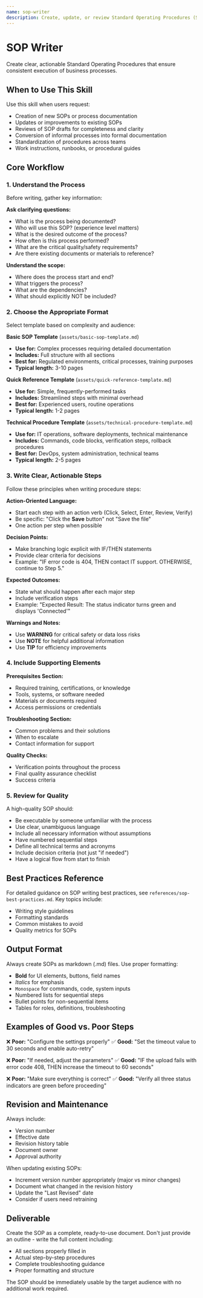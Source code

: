 ```yaml
---
name: sop-writer
description: Create, update, or review Standard Operating Procedures (SOPs), work instructions, process documentation, and procedural guides. Use when users request help writing SOPs, documenting processes, creating procedure manuals, standardizing workflows, or need guidance on operational documentation.
---
```


# SOP Writer

Create clear, actionable Standard Operating Procedures that ensure consistent execution of business processes.

## When to Use This Skill

Use this skill when users request:
- Creation of new SOPs or process documentation
- Updates or improvements to existing SOPs
- Reviews of SOP drafts for completeness and clarity
- Conversion of informal processes into formal documentation
- Standardization of procedures across teams
- Work instructions, runbooks, or procedural guides

## Core Workflow

### 1. Understand the Process

Before writing, gather key information:

**Ask clarifying questions:**
- What is the process being documented?
- Who will use this SOP? (experience level matters)
- What is the desired outcome of the process?
- How often is this process performed?
- What are the critical quality/safety requirements?
- Are there existing documents or materials to reference?

**Understand the scope:**
- Where does the process start and end?
- What triggers the process?
- What are the dependencies?
- What should explicitly NOT be included?

### 2. Choose the Appropriate Format

Select template based on complexity and audience:

**Basic SOP Template** (`assets/basic-sop-template.md`)
- **Use for:** Complex processes requiring detailed documentation
- **Includes:** Full structure with all sections
- **Best for:** Regulated environments, critical processes, training purposes
- **Typical length:** 3-10 pages

**Quick Reference Template** (`assets/quick-reference-template.md`)
- **Use for:** Simple, frequently-performed tasks
- **Includes:** Streamlined steps with minimal overhead
- **Best for:** Experienced users, routine operations
- **Typical length:** 1-2 pages

**Technical Procedure Template** (`assets/technical-procedure-template.md`)
- **Use for:** IT operations, software deployments, technical maintenance
- **Includes:** Commands, code blocks, verification steps, rollback procedures
- **Best for:** DevOps, system administration, technical teams
- **Typical length:** 2-5 pages

### 3. Write Clear, Actionable Steps

Follow these principles when writing procedure steps:

**Action-Oriented Language:**
- Start each step with an action verb (Click, Select, Enter, Review, Verify)
- Be specific: "Click the **Save** button" not "Save the file"
- One action per step when possible

**Decision Points:**
- Make branching logic explicit with IF/THEN statements
- Provide clear criteria for decisions
- Example: "IF error code is 404, THEN contact IT support. OTHERWISE, continue to Step 5."

**Expected Outcomes:**
- State what should happen after each major step
- Include verification steps
- Example: "Expected Result: The status indicator turns green and displays 'Connected'"

**Warnings and Notes:**
- Use **WARNING** for critical safety or data loss risks
- Use **NOTE** for helpful additional information
- Use **TIP** for efficiency improvements

### 4. Include Supporting Elements

**Prerequisites Section:**
- Required training, certifications, or knowledge
- Tools, systems, or software needed
- Materials or documents required
- Access permissions or credentials

**Troubleshooting Section:**
- Common problems and their solutions
- When to escalate
- Contact information for support

**Quality Checks:**
- Verification points throughout the process
- Final quality assurance checklist
- Success criteria

### 5. Review for Quality

A high-quality SOP should:
- Be executable by someone unfamiliar with the process
- Use clear, unambiguous language
- Include all necessary information without assumptions
- Have numbered sequential steps
- Define all technical terms and acronyms
- Include decision criteria (not just "if needed")
- Have a logical flow from start to finish

## Best Practices Reference

For detailed guidance on SOP writing best practices, see `references/sop-best-practices.md`. Key topics include:
- Writing style guidelines
- Formatting standards  
- Common mistakes to avoid
- Quality metrics for SOPs

## Output Format

Always create SOPs as markdown (.md) files. Use proper formatting:
- **Bold** for UI elements, buttons, field names
- *Italics* for emphasis
- `Monospace` for commands, code, system inputs
- Numbered lists for sequential steps
- Bullet points for non-sequential items
- Tables for roles, definitions, troubleshooting

## Examples of Good vs. Poor Steps

❌ **Poor:** "Configure the settings properly"
✅ **Good:** "Set the timeout value to 30 seconds and enable auto-retry"

❌ **Poor:** "If needed, adjust the parameters"
✅ **Good:** "IF the upload fails with error code 408, THEN increase the timeout to 60 seconds"

❌ **Poor:** "Make sure everything is correct"
✅ **Good:** "Verify all three status indicators are green before proceeding"

## Revision and Maintenance

Always include:
- Version number
- Effective date
- Revision history table
- Document owner
- Approval authority

When updating existing SOPs:
- Increment version number appropriately (major vs minor changes)
- Document what changed in the revision history
- Update the "Last Revised" date
- Consider if users need retraining

## Deliverable

Create the SOP as a complete, ready-to-use document. Don't just provide an outline - write the full content including:
- All sections properly filled in
- Actual step-by-step procedures
- Complete troubleshooting guidance
- Proper formatting and structure

The SOP should be immediately usable by the target audience with no additional work required.
